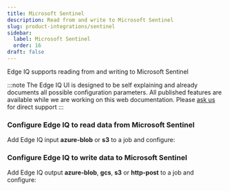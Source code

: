 ```yaml
---
title: Microsoft Sentinel
description: Read from and write to Microsoft Sentinel
slug: product-integrations/sentinel
sidebar:
  label: Microsoft Sentinel
  order: 16
draft: false
---
```


Edge IQ supports reading from and writing to Microsoft Sentinel

:::note
The Edge IQ UI is designed to be self explaining and already documents all possible configuration parameters. All published features are available while we are working on this web documentation.
Please [ask us](https://community.behavure.ai/) for direct support
:::

### Configure Edge IQ to read data from Microsoft Sentinel

Add Edge IQ input **azure-blob** or **s3** to a job and configure:

### Configure Edge IQ to write data to Microsoft Sentinel

Add Edge IQ output **azure-blob**, **gcs**, **s3** or **http-post** to a job and configure:
